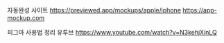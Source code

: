 
자동완성 사이트
https://previewed.app/mockups/apple/iphone
https://app-mockup.com

피그마 사용법 정리 유투브
https://www.youtube.com/watch?v=N3kehjXinLQ
